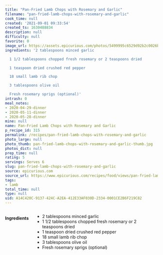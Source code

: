 ```yaml
---
title: "Pan-Fried Lamb Chops with Rosemary and Garlic"
filename: "pan-fried-lamb-chops-with-rosemary-and-garlic"
cook_time: null
created: '2021-09-01 09:33:54'
created_ts: 1630488834
description: null
difficulty: null
favorite: 0
image_url: https://assets.epicurious.com/photos/5499995c6529d92b2c0026bd/2:1/w_1260%2Ch_630/EP_20140828_masters-7_9x4-lpr.jpg
ingredients: '2 tablespoons minced garlic

  1 1/2 tablespoons chopped fresh rosemary or 2 teaspoons dried

  1 teaspoon dried crushed red pepper

  18 small lamb rib chop

  3 tablespoons olive oil

  Fresh rosemary sprigs (optional)'
intrash: 0
meal_notes:
- 2020-04-29-dinner
- 2020-05-11-dinner
- 2020-05-28-dinner
mine: null
name: Pan-Fried Lamb Chops with Rosemary and Garlic
p_recipe_id: 315
permalink: /recipes/pan-fried-lamb-chops-with-rosemary-and-garlic
photo_large: null
photo_thumb: pan-fried-lamb-chops-with-rosemary-and-garlic-thumb.jpg
photos_dict: null
prep_time: null
rating: 5
servings: Serves 6
slug: pan-fried-lamb-chops-with-rosemary-and-garlic
source: epicurious.com
source_url: https://www.epicurious.com/recipes/food/views/pan-fried-lamb-chops-with-rosemary-and-garlic-3155
tags:
- lamb
total_time: null
type: null
uid: A14C420C-9137-424C-A2EA-412E33AF030D-2334-0001CE2B6F219C82
---
```

<div class="large-8 medium-7 columns" id="writeup">	</div><!-- #writeup -->
</div><!-- #row-one -->
<div class="row" id="row-two">	<div class="medium-4 small-5 columns" id="ingredients"><h4>Ingredients</h4><div class="box box-ingredients content"><ul>
<li>2 tablespoons minced garlic</li>
<li>1 1/2 tablespoons chopped fresh rosemary or 2 teaspoons dried</li>
<li>1 teaspoon dried crushed red pepper</li>
<li>18 small lamb rib chop</li>
<li>3 tablespoons olive oil</li>
<li>Fresh rosemary sprigs (optional)</li>
</ul>
</div>	</div>	<div class="medium-6 small-7 columns" id="directions">	</div>